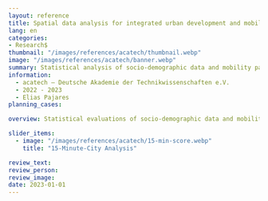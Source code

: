 ```yaml
---
layout: reference
title: Spatial data analysis for integrated urban development and mobility planning 
lang: en
categories:
- Research$
thumbnail: "/images/references/acatech/thumbnail.webp"
image: "/images/references/acatech/banner.webp"
summary: Statistical analysis of socio-demographic data and mobility parameters for Munich, Aachen and Freiburg.
information:
  - acatech – Deutsche Akademie der Technikwissenschaften e.V.
  - 2022 - 2023
  - Elias Pajares
planning_cases:

overview: Statistical evaluations of socio-demographic data and mobility parameters (including MiD) are carried out for three regions in Germany(Munich, Aachen and Freiburg). These are spatially compared with suitable accessibility indicators in order to show spatial qualities and the attractiveness of the transport system (especially environmental transport). [linebreak] Thus, accessibility analyses are performed especially for walking, cycling and public transport. With the help of indicators such as heatmaps, public transport quality classes and a 15-minute city score, the quality of space and mobility is shown in a differentiated manner. The generated analyses are discussed and interpreted in several expert panels and workshops.

slider_items:
  - image: "/images/references/acatech/15-min-score.webp"
    title: "15-Minute-City Analysis"

review_text: 
review_person: 
review_image: 
date: 2023-01-01
---
```


